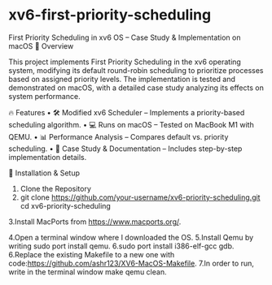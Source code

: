 # xv6-first-priority-scheduling
First Priority Scheduling in xv6 OS – Case Study &amp; Implementation on macOS
📌 Overview

This project implements First Priority Scheduling in the xv6 operating system, modifying its default round-robin scheduling to prioritize processes based on assigned priority levels. The implementation is tested and demonstrated on macOS, with a detailed case study analyzing its effects on system performance.

🔥 Features
	•	🛠 Modified xv6 Scheduler – Implements a priority-based scheduling algorithm.
	•	💻 Runs on macOS – Tested on MacBook M1 with QEMU.
	•	📊 Performance Analysis – Compares default vs. priority scheduling.
	•	📖 Case Study & Documentation – Includes step-by-step implementation details.

 🚀 Installation & Setup

1. Clone the Repository
2. git clone https://github.com/your-username/xv6-priority-scheduling.git
cd xv6-priority-scheduling

3.Install MacPorts from https://www.macports.org/.

4.Open a terminal window where I downloaded the OS.
5.Install Qemu by writing sudo port install qemu.
6.sudo port install i386-elf-gcc gdb.
6.Replace the existing Makefile to a new one with code:https://github.com/ashr123/XV6-MacOS-Makefile.
7.In order to run, write in the terminal window make qemu clean.
